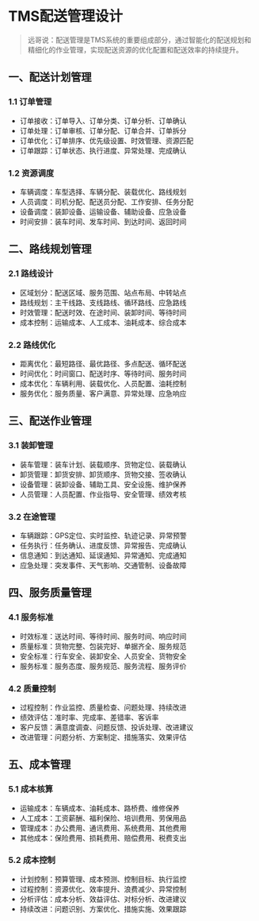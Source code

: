 # TMS配送管理设计

> 远哥说：配送管理是TMS系统的重要组成部分，通过智能化的配送规划和精细化的作业管理，实现配送资源的优化配置和配送效率的持续提升。

## 一、配送计划管理

### 1.1 订单管理
- 订单接收：订单导入、订单分类、订单分析、订单确认
- 订单处理：订单审核、订单分配、订单合并、订单拆分
- 订单优化：订单排序、优先级设置、时效管理、资源匹配
- 订单跟踪：订单状态、执行进度、异常处理、完成确认

### 1.2 资源调度
- 车辆调度：车型选择、车辆分配、装载优化、路线规划
- 人员调度：司机分配、配送员分配、工作安排、任务分配
- 设备调度：装卸设备、运输设备、辅助设备、应急设备
- 时间安排：装车时间、发车时间、到达时间、返回时间

## 二、路线规划管理

### 2.1 路线设计
- 区域划分：配送区域、服务范围、站点布局、中转站点
- 路线规划：主干线路、支线路线、循环路线、应急路线
- 时效管理：配送时效、在途时间、装卸时间、等待时间
- 成本控制：运输成本、人工成本、油耗成本、综合成本

### 2.2 路线优化
- 距离优化：最短路径、最优路径、多点配送、循环配送
- 时间优化：时间窗口、配送时序、等待时间、服务时间
- 成本优化：车辆利用、装载优化、人员配置、油耗控制
- 服务优化：服务质量、客户满意、异常处理、应急响应

## 三、配送作业管理

### 3.1 装卸管理
- 装车管理：装车计划、装载顺序、货物定位、装载确认
- 卸货管理：卸货安排、卸货顺序、货物交接、签收确认
- 设备管理：装卸设备、辅助工具、安全设施、维护保养
- 人员管理：人员配置、作业指导、安全管理、绩效考核

### 3.2 在途管理
- 车辆跟踪：GPS定位、实时监控、轨迹记录、异常预警
- 任务执行：任务确认、进度反馈、异常报告、完成确认
- 信息通知：到达通知、延误通知、异常通知、完成通知
- 应急处理：突发事件、天气影响、交通管制、设备故障

## 四、服务质量管理

### 4.1 服务标准
- 时效标准：送达时间、等待时间、服务时间、响应时间
- 质量标准：货物完整、包装完好、单据齐全、服务规范
- 安全标准：行车安全、装卸安全、人员安全、货物安全
- 服务标准：服务态度、服务规范、服务流程、服务评价

### 4.2 质量控制
- 过程控制：作业监控、质量检查、问题处理、持续改进
- 绩效评估：准时率、完成率、差错率、客诉率
- 客户反馈：满意度调查、问题反馈、投诉处理、改进建议
- 改进管理：问题分析、方案制定、措施落实、效果评估

## 五、成本管理

### 5.1 成本核算
- 运输成本：车辆成本、油耗成本、路桥费、维修保养
- 人工成本：工资薪酬、福利保险、培训费用、劳保用品
- 管理成本：办公费用、通讯费用、系统费用、其他费用
- 其他成本：保险费用、损耗费用、赔偿费用、税费支出

### 5.2 成本控制
- 计划控制：预算管理、成本预测、控制目标、执行监控
- 过程控制：资源优化、效率提升、浪费减少、异常控制
- 分析评估：成本分析、效益评估、对标分析、改进建议
- 持续改进：问题识别、方案优化、措施实施、效果跟踪